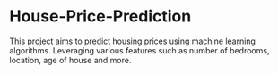# House-Price-Prediction
This project aims to predict housing prices using machine learning algorithms. Leveraging various features such as number of bedrooms, location, age of house and more.
